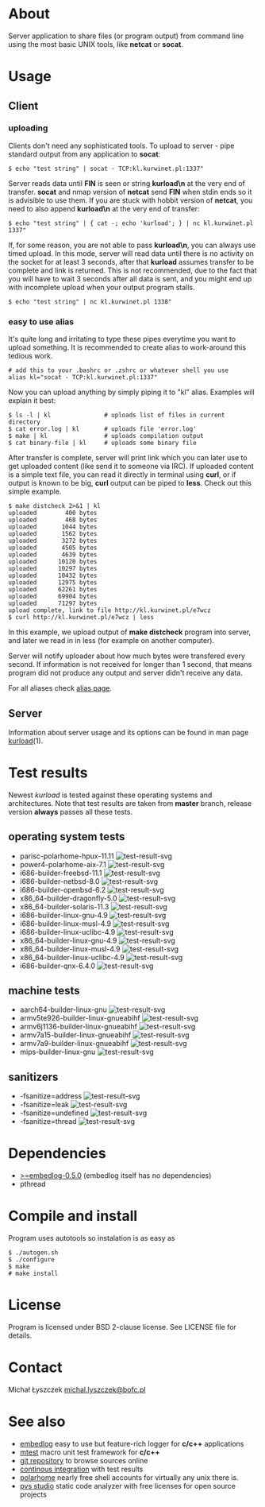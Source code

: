 [kursg-meta]: # (order: 1)

About
=====

Server application to share files (or program output) from command line using
the most basic UNIX tools, like **netcat** or **socat**.

Usage
=====

Client
------

### uploading

Clients don't need any sophisticated tools. To upload to server - pipe standard
output from any application to **socat**:

```
$ echo "test string" | socat - TCP:kl.kurwinet.pl:1337"
```

Server reads data until **FIN** is seen or string **kurload\n** at the very
end of transfer. **socat** and nmap version of **netcat** send **FIN** when
stdin ends so it is advisible to use them. If you are stuck with hobbit
version of **netcat**, you need to also append **kurload\n** at the very end
of transfer:

```
$ echo "test string" | { cat -; echo 'kurload'; } | nc kl.kurwinet.pl 1337"
```

If, for some reason, you are not able to pass **kurload\n**, you can always
use timed upload. In this mode, server will read data until there is no
activity on the socket for at least 3 seconds, after that **kurload** assumes
transfer to be complete and link is returned. This is not recommended, due to
the fact that you will have to wait 3 seconds after all data is sent, and you
might end up with incomplete upload when your output program stalls.

```
$ echo "test string" | nc kl.kurwinet.pl 1338"
```

### easy to use alias

It's quite long and irritating to type these pipes everytime you want to
upload something. It is recommended to create alias to work-around this
tedious work.

```{.sh}
# add this to your .bashrc or .zshrc or whatever shell you use
alias kl="socat - TCP:kl.kurwinet.pl:1337"
```

Now you can upload anything by simply piping it to "kl" alias. Examples
will explain it best:

```
$ ls -l | kl               # uploads list of files in current directory
$ cat error.log | kl       # uploads file 'error.log'
$ make | kl                # uploads compilation output
$ cat binary-file | kl     # uploads some binary file
```

After transfer is complete, server will print link which you can later use to
get uploaded content (like send it to someone via IRC). If uploaded content is
a simple text file, you can read it directly in terminal using **curl**, or if
output is known to be big, **curl** output can be piped to **less**. Check out
this simple example.

```
$ make distcheck 2>&1 | kl
uploaded        400 bytes
uploaded        468 bytes
uploaded       1044 bytes
uploaded       1562 bytes
uploaded       3272 bytes
uploaded       4505 bytes
uploaded       4639 bytes
uploaded      10120 bytes
uploaded      10297 bytes
uploaded      10432 bytes
uploaded      12975 bytes
uploaded      62261 bytes
uploaded      69904 bytes
uploaded      71297 bytes
upload complete, link to file http://kl.kurwinet.pl/e7wcz
$ curl http://kl.kurwinet.pl/e7wcz | less
```

In this example, we upload output of **make distcheck** program into server, and
later we read in in less (for example on another computer).

Server will notify uploader about how much bytes were transfered every second.
If information is not received for longer than 1 second, that means program did
not produce any output and server didn't receive any data.

For all aliases check [alias page](https://kurload.kurwinet.pl/aliases.html).

Server
------

Information about server usage and its options can be found in man page
[kurload](http://kurload.kurwinet.pl/kurload.1.html)(1).

Test results
============

Newest *kurload* is tested against these operating systems and architectures.
Note that test results are taken from **master** branch, release version
**always** passes all these tests.

operating system tests
----------------------

* parisc-polarhome-hpux-11.11 ![test-result-svg][prhpux]
* power4-polarhome-aix-7.1 ![test-result-svg][p4aix]
* i686-builder-freebsd-11.1 ![test-result-svg][x32fb]
* i686-builder-netbsd-8.0 ![test-result-svg][x32nb]
* i686-builder-openbsd-6.2 ![test-result-svg][x32ob]
* x86_64-builder-dragonfly-5.0 ![test-result-svg][x64df]
* x86_64-builder-solaris-11.3 ![test-result-svg][x64ss]
* i686-builder-linux-gnu-4.9 ![test-result-svg][x32lg]
* i686-builder-linux-musl-4.9 ![test-result-svg][x32lm]
* i686-builder-linux-uclibc-4.9 ![test-result-svg][x32lu]
* x86_64-builder-linux-gnu-4.9 ![test-result-svg][x64lg]
* x86_64-builder-linux-musl-4.9 ![test-result-svg][x64lm]
* x86_64-builder-linux-uclibc-4.9 ![test-result-svg][x64lu]
* i686-builder-qnx-6.4.0 ![test-result-svg][x32qnx]

machine tests
-------------

* aarch64-builder-linux-gnu ![test-result-svg][a64lg]
* armv5te926-builder-linux-gnueabihf ![test-result-svg][armv5]
* armv6j1136-builder-linux-gnueabihf ![test-result-svg][armv6]
* armv7a15-builder-linux-gnueabihf ![test-result-svg][armv7a15]
* armv7a9-builder-linux-gnueabihf ![test-result-svg][armv7a9]
* mips-builder-linux-gnu ![test-result-svg][m32lg]

sanitizers
----------

* -fsanitize=address ![test-result-svg][fsan]
* -fsanitize=leak ![test-result-svg][fsleak]
* -fsanitize=undefined ![test-result-svg][fsun]
* -fsanitize=thread ![test-result-svg][fsthread]

Dependencies
============

* [>=embedlog-0.5.0](http://embedlog.kurwinet.pl) (embedlog itself has no
  dependencies)
* pthread

Compile and install
===================

Program uses autotools so instalation is as easy as

```{.sh}
$ ./autogen.sh
$ ./configure
$ make
# make install
```

License
=======

Program is licensed under BSD 2-clause license. See LICENSE file for details.

Contact
=======

Michał Łyszczek <michal.lyszczek@bofc.pl>

See also
========

* [embedlog](http://embedlog.kurwinet.pl) easy to use but feature-rich logger
  for **c/c++** applications
* [mtest](http://mtest.kurwinet.pl) macro unit test framework for **c/c++**
* [git repository](http://git.kurwinet.pl/kurload) to browse sources online
* [continous integration](http://ci.kurload.kurwinet.pl) with test results
* [polarhome](http://www.polarhome.com) nearly free shell accounts for virtually
  any unix there is.
* [pvs studio](https://www.viva64.com/en/pvs-studio) static code analyzer with
  free licenses for open source projects

[a64lg]: http://ci.kurload.kurwinet.pl/badges/aarch64-builder-linux-gnu-tests.svg
[armv5]: http://ci.kurload.kurwinet.pl/badges/armv5te926-builder-linux-gnueabihf-tests.svg
[armv6]: http://ci.kurload.kurwinet.pl/badges/armv6j1136-builder-linux-gnueabihf-tests.svg
[armv7a15]: http://ci.kurload.kurwinet.pl/badges/armv7a15-builder-linux-gnueabihf-tests.svg
[armv7a9]: http://ci.kurload.kurwinet.pl/badges/armv7a9-builder-linux-gnueabihf-tests.svg
[x32fb]: http://ci.kurload.kurwinet.pl/badges/i686-builder-freebsd-tests.svg
[x32lg]: http://ci.kurload.kurwinet.pl/badges/i686-builder-linux-gnu-tests.svg
[x32lm]: http://ci.kurload.kurwinet.pl/badges/i686-builder-linux-musl-tests.svg
[x32lu]: http://ci.kurload.kurwinet.pl/badges/i686-builder-linux-uclibc-tests.svg
[x32nb]: http://ci.kurload.kurwinet.pl/badges/i686-builder-netbsd-tests.svg
[x32ob]: http://ci.kurload.kurwinet.pl/badges/i686-builder-openbsd-tests.svg
[m32lg]: http://ci.kurload.kurwinet.pl/badges/mips-builder-linux-gnu-tests.svg
[x64lg]: http://ci.kurload.kurwinet.pl/badges/x86_64-builder-linux-gnu-tests.svg
[x64lm]: http://ci.kurload.kurwinet.pl/badges/x86_64-builder-linux-musl-tests.svg
[x64lu]: http://ci.kurload.kurwinet.pl/badges/x86_64-builder-linux-uclibc-tests.svg
[x64ss]: http://ci.kurload.kurwinet.pl/badges/x86_64-builder-solaris-tests.svg
[prhpux]: http://ci.kurload.kurwinet.pl/badges/parisc-polarhome-hpux-tests.svg
[p4aix]: http://ci.kurload.kurwinet.pl/badges/power4-polarhome-aix-tests.svg
[x32qnx]: http://ci.kurload.kurwinet.pl/badges/i686-builder-qnx-tests.svg
[x64df]: http://ci.kurload.kurwinet.pl/badges/x86_64-builder-dragonfly-tests.svg

[fsan]: http://ci.kurload.kurwinet.pl/badges/fsanitize-address.svg
[fsleak]: http://ci.kurload.kurwinet.pl/badges/fsanitize-leak.svg
[fsun]: http://ci.kurload.kurwinet.pl/badges/fsanitize-undefined.svg
[fsthread]: http://ci.kurload.kurwinet.pl/badges/fsanitize-thread.svg
